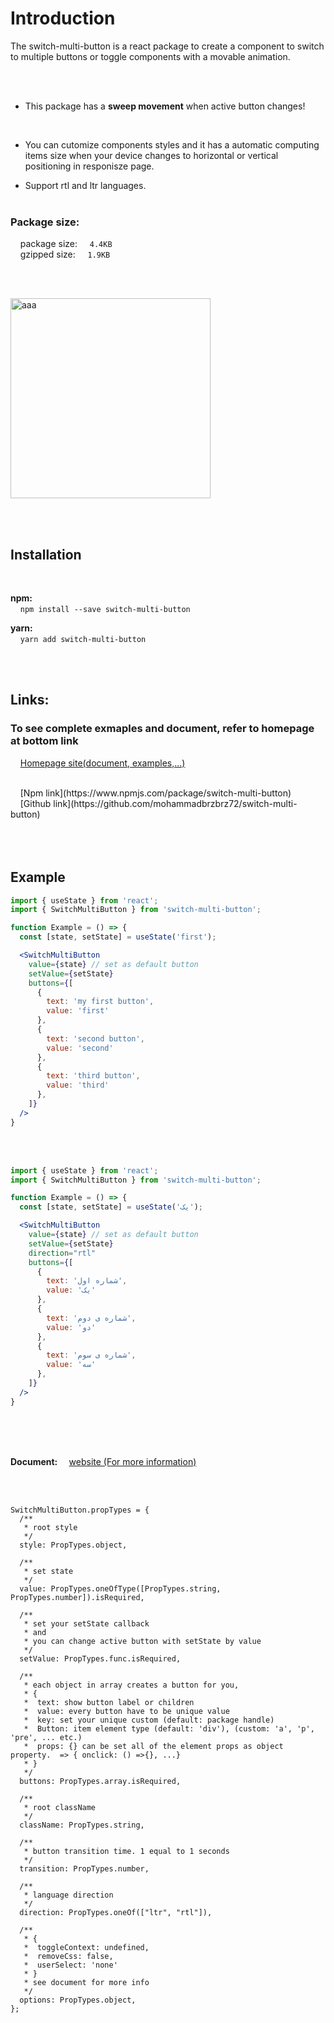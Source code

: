# Introduction

The switch-multi-button is a react package to create a component to switch to multiple buttons or toggle components with a movable animation.

<br />
<br />

- This package has a **sweep movement** when active button changes!

  <br />

- You can cutomize components styles and it has a automatic computing items size when your device changes to horizontal or vertical positioning in responisze page.

- Support rtl and ltr languages.
  <br />
  <br />

### Package size:

&nbsp;&nbsp;&nbsp;&nbsp;package size:&nbsp;&nbsp;&nbsp;&nbsp; `4.4KB `<br />
&nbsp;&nbsp;&nbsp;&nbsp;gzipped size:&nbsp;&nbsp;&nbsp;&nbsp; `1.9KB`

<br />
<br />

<a href="https://ibb.co/8mjDp0b"><img src="https://i.ibb.co/4FjZG72/aaa.png" alt="aaa" border="0" style='width: 320px'></a>

<br />
<br />

## Installation

<br />

**npm:** <br />
&nbsp;&nbsp;&nbsp;&nbsp;`npm install --save switch-multi-button`

**yarn:** <br />
&nbsp;&nbsp;&nbsp;&nbsp;`yarn add switch-multi-button`

<br />
<br />

## Links:

### To see complete exmaples and document, refer to homepage at bottom link <br />

&nbsp;&nbsp;&nbsp;&nbsp;[Homepage site(document, examples,...)](https://mohammadbrzbrz72.github.io/switch-multi-button/) <br />

<br />
&nbsp;&nbsp;&nbsp;&nbsp;[Npm link](https://www.npmjs.com/package/switch-multi-button) <br />
&nbsp;&nbsp;&nbsp;&nbsp;[Github
link](https://github.com/mohammadbrzbrz72/switch-multi-button)

<br />
<br />
<br />
<br />

## Example

```jsx
import { useState } from 'react';
import { SwitchMultiButton } from 'switch-multi-button';

function Example = () => {
  const [state, setState] = useState('first');

  <SwitchMultiButton
    value={state} // set as default button
    setValue={setState}
    buttons={[
      {
        text: 'my first button',
        value: 'first'
      },
      {
        text: 'second button',
        value: 'second'
      },
      {
        text: 'third button',
        value: 'third'
      },
    ]}
  />
}
```

<br />
<br />

```jsx
import { useState } from 'react';
import { SwitchMultiButton } from 'switch-multi-button';

function Example = () => {
  const [state, setState] = useState('یک');

  <SwitchMultiButton
    value={state} // set as default button
    setValue={setState}
    direction="rtl"
    buttons={[
      {
        text: 'شماره اول',
        value: 'یک'
      },
      {
        text: 'شماره ی دوم',
        value: 'دو'
      },
      {
        text: 'شماره ی سوم',
        value: 'سه'
      },
    ]}
  />
}
```

<br />
<br />
<br />

<strong style="padding-right: 15px"> Document: </strong> [website (For more information)](https://mohammadbrzbrz72.github.io/switch-multi-button/?path=/story/document-switch-multi-button--page)

<br />
<br />

```
SwitchMultiButton.propTypes = {
  /**
   * root style
   */
  style: PropTypes.object,

  /**
   * set state
   */
  value: PropTypes.oneOfType([PropTypes.string, PropTypes.number]).isRequired,

  /**
   * set your setState callback
   * and
   * you can change active button with setState by value
   */
  setValue: PropTypes.func.isRequired,

  /**
   * each object in array creates a button for you,
   * {
   *  text: show button label or children
   *  value: every button have to be unique value
   *  key: set your unique custom (default: package handle)
   *  Button: item element type (default: 'div'), (custom: 'a', 'p', 'pre', ... etc.)
   *  props: {} can be set all of the element props as object property.  => { onclick: () =>{}, ...}
   * }
   */
  buttons: PropTypes.array.isRequired,

  /**
   * root className
   */
  className: PropTypes.string,

  /**
   * button transition time. 1 equal to 1 seconds
   */
  transition: PropTypes.number,

  /**
   * language direction
   */
  direction: PropTypes.oneOf(["ltr", "rtl"]),

  /**
   * {
   *  toggleContext: undefined,
   *  removeCss: false,
   *  userSelect: 'none'
   * }
   * see document for more info
   */
  options: PropTypes.object,
};

```
